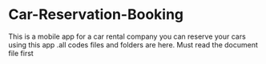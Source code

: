 # Car-Reservation-Booking
This is a mobile app for a car rental company you can reserve your cars using this app .all codes files and folders are here.
Must read the document file first 
